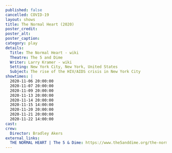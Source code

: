 ```yaml
---
published: false
cancelled: COVID-19
layout: shows
title: The Normal Heart (2020)
poster_credit: 
poster_alt:
poster_caption:
category: play
details:
  Title: The Normal Heart - wiki
  Theatre: The 5 and Dime
  Writer: Larry Kramer - wiki
  Setting: New York City, New York, United States
  Subject: The rise of the HIV/AIDS crisis in New York City
showtimes: |
  2020-11-06 20:00:00
  2020-11-07 20:00:00
  2020-11-09 20:00:00
  2020-11-13 20:00:00
  2020-11-14 20:00:00
  2020-11-15 14:00:00
  2020-11-20 20:00:00
  2020-11-21 20:00:00
  2020-11-22 14:00:00
cast:
crew:
  Director: Bradley Akers
external_links:
  THE NORMAL HEART | The 5 & Dime: https://www.the5anddime.org/the-normal-heart
---
```

